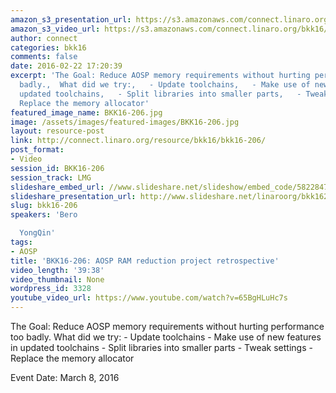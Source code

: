 ```yaml
---
amazon_s3_presentation_url: https://s3.amazonaws.com/connect.linaro.org/bkk16/Presentations/Tuesday/BKK16-206.pdf
amazon_s3_video_url: https://s3.amazonaws.com/connect.linaro.org/bkk16/Videos/Tuesday/BKK16-206%20AOSP%20RAM%20reduction%20project%20retrospective.mp4
author: connect
categories: bkk16
comments: false
date: 2016-02-22 17:20:39
excerpt: 'The Goal: Reduce AOSP memory requirements without hurting performance too
  badly.,  What did we try:,   - Update toolchains,   - Make use of new features in
  updated toolchains,   - Split libraries into smaller parts,   - Tweak settings,  -
  Replace the memory allocator'
featured_image_name: BKK16-206.jpg
image: /assets/images/featured-images/BKK16-206.jpg
layout: resource-post
link: http://connect.linaro.org/resource/bkk16/bkk16-206/
post_format:
- Video
session_id: BKK16-206
session_track: LMG
slideshare_embed_url: //www.slideshare.net/slideshow/embed_code/58228470
slideshare_presentation_url: http://www.slideshare.net/linaroorg/bkk16206-aosp-ram-reduction-project-retrospective
slug: bkk16-206
speakers: 'Bero

  YongQin'
tags:
- AOSP
title: 'BKK16-206: AOSP RAM reduction project retrospective'
video_length: '39:38'
video_thumbnail: None
wordpress_id: 3328
youtube_video_url: https://www.youtube.com/watch?v=65BgHLuHc7s
---
```


The Goal: Reduce AOSP memory requirements without hurting performance too badly.  What did we try:   - Update toolchains   - Make use of new features in updated toolchains   - Split libraries into smaller parts   - Tweak settings   - Replace the memory allocator

Event Date: March 8, 2016
